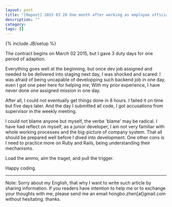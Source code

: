 ```yaml
---
layout: post
title: "[Repost] 2015 03 28 One month after working as employee officially."
description: ""
category:
tags: []
---
```

{% include JB/setup %}

<p>
  The contract begins on March 02 2015, but I gave 3 duty days for one period of adaption.
</p>
<p>
  Everything goes well at the beginning, but once dev job assigned and needed to be delivered into staging
  next day, I was shocked and scared: I was afraid of being uncapable of developping such backend job in one
  day, even I got one peer here for helping me; With my prior experience, I have never done one assigned mission
  in one day.
</p>
<p>
  After all, I could not eventually get things done in 8 hours. I failed it on time but five days later. And the day
  I submitted all code, I got accusations from supervisor in the weekly meeting.
</p>
<p>
  I could not blame anyone but myself, the verbe 'blame' may be radical. I have had reflect on myself, as a junior developer,
  I am not very familiar with whole working processes and the big-picture of company system. That all should be prepared well before
  I dived into development. One other cons is I need to practice more on Ruby and Rails, being understanding their mechanisms.
</p>
<p>
  Load the ammo, aim the traget, and pull the trigger.
</p>
<p>
  Happy coding.
</p>
<hr/>
<p>
  Note: Sorry about my English, that why I want to write such article by sharing information. If you readers have intention to help me or to exchange your thoughts with me, please send me an email hongbo.zhen[at]gmail.com without hesitating. thanks.
</p>